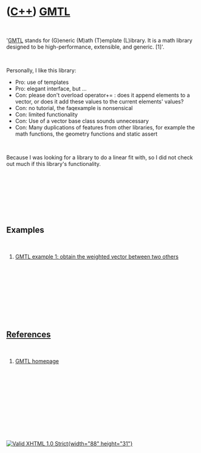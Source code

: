 



 

 

 

 

 

([C++](Cpp.htm)) [GMTL](CppGmtl.htm)
====================================

 

'[GMTL](CppGmtl.htm) stands for (G)eneric (M)ath (T)emplate (L)ibrary.
It is a math library designed to be high-performance, extensible, and
generic. \[1\]'.

 

Personally, I like this library:

-   Pro: use of templates
-   Pro: elegant interface, but ...
-   Con: please don't overload operator+= : does it append elements to a
    vector, or does it add these values to the current elements' values?
-   Con: no tutorial, the faqexample is nonsensical
-   Con: limited functionality
-   Con: Use of a vector base class sounds unnecessary
-   Con: Many duplications of features from other libraries, for example
    the math functions, the geometry functions and static assert

 

Because I was looking for a library to do a linear fit with, so I did
not check out much if this library's functionality.

 

 

 

 

Examples
--------

 

1.  [GMTL example 1: obtain the weighted vector between two
    others](CppGmtlExample1)

 

 

 

 

 

[References](CppRefererences.htm)
---------------------------------

 

1.  [GMTL homepage](http://ggt.sourceforge.net/html/main.html)

 

 

 

 

 





 

[![Valid XHTML 1.0 Strict](valid-xhtml10.png){width="88"
height="31"}](http://validator.w3.org/check?uri=referer)
